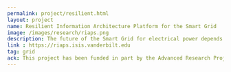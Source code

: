 ```yaml
---
permalink: project/resilient.html
layout: project
name: Resilient Information Architecture Platform for the Smart Grid
image: /images/research/riaps.png
description: The future of the Smart Grid for electrical power depends on computer software that has to be robust, reliable, effective, and secure. This software will continuously grow and evolve, while operating and controlling a complex physical system that modern life and economy depends on. The project aims at engineering and constructing the foundation for such software&#58; a 'platform' that provides core services for building effective and powerful apps, not unlike apps on smartphones. The platform will be designed by using and advancing state-of-the-art results from electrical, computer, and software engineering, will be documented as an open standard, and will be prototyped as an open source implementation.
link : https://riaps.isis.vanderbilt.edu
tag: grid 
ack: This project has been funded in part by the Advanced Research Projects Agency-Energy (ARPA-E), U.S. Department of Energy, under Award Number DE-AR0000666 and funded in part by a grant from Siemens, CT.
---
```

